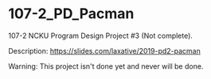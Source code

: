 # 107-2_PD_Pacman
107-2 NCKU Program Design Project #3 (Not complete).

Description: https://slides.com/laxative/2019-pd2-pacman

Warning: This project isn't done yet and never will be done.
